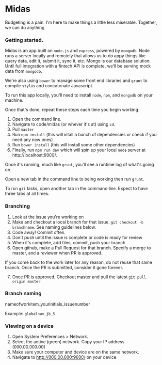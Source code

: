# Midas

<!-- ![](https://media0.giphy.com/media/Vfbloa5iOdix2/200.gif)-->

Budgeting is a pain. I'm here to make things a little less miserable. Together, we can do anything.

### Getting started.

Midas is an app built on `node.js` and `express`, powered by `mongodb`. Node runs a server locally and remotely that allows us to do appy things like query data, edit it, submit it, sync it, etc. Mongo is our database solution. Until full integration with a fintech API is complete, we'll be serving mock data from `mongodb`.

We're also using `bower` to manage some front end libraries and `grunt` to compile `stylus` and concatonate Javascript.

To run this app locally, you'll need to install `node`, `npm`, and `mongodb` on your machine.

Once that's done, repeat these steps each time you begin working.

1. Open the command line.
2. Navigate to code/midas (or whever it's at) using `cd`.
3. Pull `master`
5. Run `npm install` (this will intall a bunch of dependencies or check if you need any new ones)
6. Run `bower install` (this will install some other dependencies)
7. Finally, run `npm run dev` which will spin up your local `node` server at http://localhost:9000/. 

Once it's running, much like `grunt`, you'll see a runtime log of what's going on.

Open a new tab in the command line to being working then run `grunt`.

To run `git` tasks, open another tab in the command line. Expect to have three tabs at all times.

### Branching

1. Look at the issue you're working on
2. Make and checkout a local branch for that issue. `git checkout -b branchname`. See naming guidelines below.
3. Code away! Commit often. 
4. Don't push until the issue is complete or code is ready for review
5. When it's complete, add files, commit, push your branch. 
6. Open github, make a Pull Request for that branch. Specify a merge to master, and a reviewer when PR is approved.

If you come back to the work later for any reason, do not reuse that same branch. Once the PR is submitted, consider it gone forever.

7. Once PR is approved. Checkout master and pull the latest `git pull origin master`

### Branch naming

nameofworkitem_yourinitials_issuenumber

Example: `globalnav_jb_5`

### Viewing on a device

1. Open System Preferences > Network. 
2. Select the active (green) network. Copy your IP address (000.00.000.00)
3. Make sure your computer and device are on the same network.
4. Navigate to http://000.00.000:9000/ on your device


